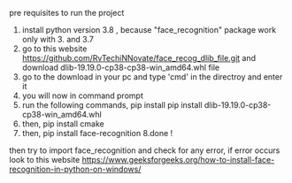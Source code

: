 pre requisites to run the project

1. install python version 3.8 , because "face_recognition" package work only with 3. and 3.7
2. go to this website https://github.com/RvTechiNNovate/face_recog_dlib_file.git and download dlib-19.19.0-cp38-cp38-win_amd64.whl file
3. go to the download in your pc and type 'cmd' in the directroy and enter it
4. you will now in command prompt
5. run the following commands, pip install pip install dlib-19.19.0-cp38-cp38-win_amd64.whl
6. then, pip install cmake
7. then, pip install face-recognition
8.done !

then try to import face_recognition and check for any error, if error occurs look to this website https://www.geeksforgeeks.org/how-to-install-face-recognition-in-python-on-windows/

